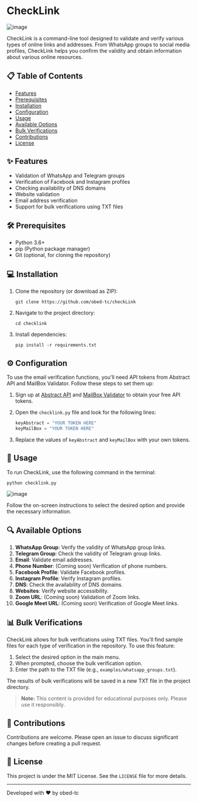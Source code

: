 # CheckLink

![image](https://github.com/user-attachments/assets/ca003027-8aa1-468b-86d6-2a57f9bde43c)

CheckLink is a command-line tool designed to validate and verify various types of online links and addresses. From WhatsApp groups to social media profiles, CheckLink helps you confirm the validity and obtain information about various online resources.

## 📋 Table of Contents

- [Features](#features)
- [Prerequisites](#prerequisites)
- [Installation](#installation)
- [Configuration](#configuration)
- [Usage](#usage)
- [Available Options](#available-options)
- [Bulk Verifications](#bulk-verifications)
- [Contributions](#contributions)
- [License](#license)

## ✨ Features

- Validation of WhatsApp and Telegram groups
- Verification of Facebook and Instagram profiles
- Checking availability of DNS domains
- Website validation
- Email address verification
- Support for bulk verifications using TXT files

## 🛠 Prerequisites

- Python 3.6+
- pip (Python package manager)
- Git (optional, for cloning the repository)

## 💻 Installation

1. Clone the repository (or download as ZIP):
   ```
   git clone https://github.com/obed-tc/checkLink
   ```

2. Navigate to the project directory:
   ```
   cd checklink
   ```

3. Install dependencies:
   ```
   pip install -r requirements.txt
   ```

## ⚙️ Configuration

To use the email verification functions, you'll need API tokens from Abstract API and MailBox Validator. Follow these steps to set them up:

1. Sign up at [Abstract API](https://www.abstractapi.com/) and [MailBox Validator](https://www.mailboxvalidator.com/) to obtain your free API tokens.

2. Open the `checklink.py` file and look for the following lines:

   ```python
   keyAbstract = "YOUR TOKEN HERE"
   keyMailBox = "YOUR TOKEN HERE"
   ```

3. Replace the values of `keyAbstract` and `keyMailBox` with your own tokens.

## 🚀 Usage

To run CheckLink, use the following command in the terminal:

```
python checklink.py
```

![image](https://github.com/user-attachments/assets/42ffc5cd-d065-45d0-a79a-df4489e65ce1)

Follow the on-screen instructions to select the desired option and provide the necessary information.

## 🔍 Available Options

1. **WhatsApp Group**: Verify the validity of WhatsApp group links.
2. **Telegram Group**: Check the validity of Telegram group links.
3. **Email**: Validate email addresses.
4. **Phone Number**: (Coming soon) Verification of phone numbers.
5. **Facebook Profile**: Validate Facebook profiles.
6. **Instagram Profile**: Verify Instagram profiles.
7. **DNS**: Check the availability of DNS domains.
8. **Websites**: Verify website accessibility.
9. **Zoom URL**: (Coming soon) Validation of Zoom links.
10. **Google Meet URL**: (Coming soon) Verification of Google Meet links.

## 📊 Bulk Verifications

CheckLink allows for bulk verifications using TXT files. You'll find sample files for each type of verification in the repository. To use this feature:

1. Select the desired option in the main menu.
2. When prompted, choose the bulk verification option.
3. Enter the path to the TXT file (e.g., `examples/whatsapp_groups.txt`).

The results of bulk verifications will be saved in a new TXT file in the project directory.
> **Note:** This content is provided for educational purposes only. Please use it responsibly.

## 🤝 Contributions

Contributions are welcome. Please open an issue to discuss significant changes before creating a pull request.

## 📄 License

This project is under the MIT License. See the `LICENSE` file for more details.

---

Developed with ❤️ by obed-tc
